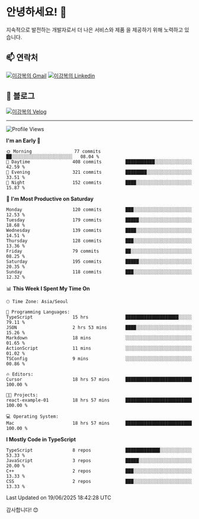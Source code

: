 # 안녕하세요! 👋

지속적으로 발전하는 개발자로서 더 나은 서비스와 제품
을 제공하기 위해 노력하고 있습니다.

## 📫 연락처
[![이강복의 Gmail](https://img.shields.io/badge/Gmail-D14836?style=for-the-badge&logo=gmail&logoColor=white)](mailto:pmmm114@gmail.com)
[![이강복의 Linkedin](https://img.shields.io/badge/LinkedIn-0077B5?style=for-the-badge&logo=linkedin&logoColor=white)](https://www.linkedin.com/in/lkb0297)

## 📝 블로그
[![이강복의 Velog](https://img.shields.io/badge/Velog-ffffff?style=for-the-badge&logo=velog)](https://velog.io/@pmmm114/posts)

---
<!--START_SECTION:waka-->
![Profile Views](http://img.shields.io/badge/Profile%20Views-1-blue)

**I'm an Early 🐤** 

```text
🌞 Morning                77 commits          ██░░░░░░░░░░░░░░░░░░░░░░░   08.04 % 
🌆 Daytime                408 commits         ███████████░░░░░░░░░░░░░░   42.59 % 
🌃 Evening                321 commits         ████████░░░░░░░░░░░░░░░░░   33.51 % 
🌙 Night                  152 commits         ████░░░░░░░░░░░░░░░░░░░░░   15.87 % 
```
📅 **I'm Most Productive on Saturday** 

```text
Monday                   120 commits         ███░░░░░░░░░░░░░░░░░░░░░░   12.53 % 
Tuesday                  179 commits         █████░░░░░░░░░░░░░░░░░░░░   18.68 % 
Wednesday                139 commits         ████░░░░░░░░░░░░░░░░░░░░░   14.51 % 
Thursday                 128 commits         ███░░░░░░░░░░░░░░░░░░░░░░   13.36 % 
Friday                   79 commits          ██░░░░░░░░░░░░░░░░░░░░░░░   08.25 % 
Saturday                 195 commits         █████░░░░░░░░░░░░░░░░░░░░   20.35 % 
Sunday                   118 commits         ███░░░░░░░░░░░░░░░░░░░░░░   12.32 % 
```


📊 **This Week I Spent My Time On** 

```text
🕑︎ Time Zone: Asia/Seoul

💬 Programming Languages: 
TypeScript               15 hrs              ████████████████████░░░░░   79.11 % 
JSON                     2 hrs 53 mins       ████░░░░░░░░░░░░░░░░░░░░░   15.26 % 
Markdown                 18 mins             ░░░░░░░░░░░░░░░░░░░░░░░░░   01.65 % 
ActionScript             11 mins             ░░░░░░░░░░░░░░░░░░░░░░░░░   01.02 % 
TSConfig                 9 mins              ░░░░░░░░░░░░░░░░░░░░░░░░░   00.86 % 

🔥 Editors: 
Cursor                   18 hrs 57 mins      █████████████████████████   100.00 % 

🐱‍💻 Projects: 
react-example-01         18 hrs 57 mins      █████████████████████████   100.00 % 

💻 Operating System: 
Mac                      18 hrs 57 mins      █████████████████████████   100.00 % 
```

**I Mostly Code in TypeScript** 

```text
TypeScript               8 repos             █████████████░░░░░░░░░░░░   53.33 % 
JavaScript               3 repos             █████░░░░░░░░░░░░░░░░░░░░   20.00 % 
C++                      2 repos             ███░░░░░░░░░░░░░░░░░░░░░░   13.33 % 
CSS                      2 repos             ███░░░░░░░░░░░░░░░░░░░░░░   13.33 % 
```




 Last Updated on 19/06/2025 18:42:28 UTC
<!--END_SECTION:waka-->

감사합니다! 😊
